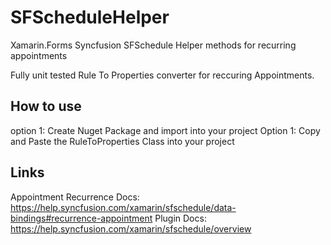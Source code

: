 # SFScheduleHelper
Xamarin.Forms Syncfusion SFSchedule Helper methods for recurring appointments

Fully unit tested Rule To Properties converter for reccuring Appointments.

## How to use
option 1: Create Nuget Package and import into your project
Option 1: Copy and Paste the RuleToProperties Class into your project 

## Links
Appointment Recurrence Docs: https://help.syncfusion.com/xamarin/sfschedule/data-bindings#recurrence-appointment
Plugin Docs: https://help.syncfusion.com/xamarin/sfschedule/overview
